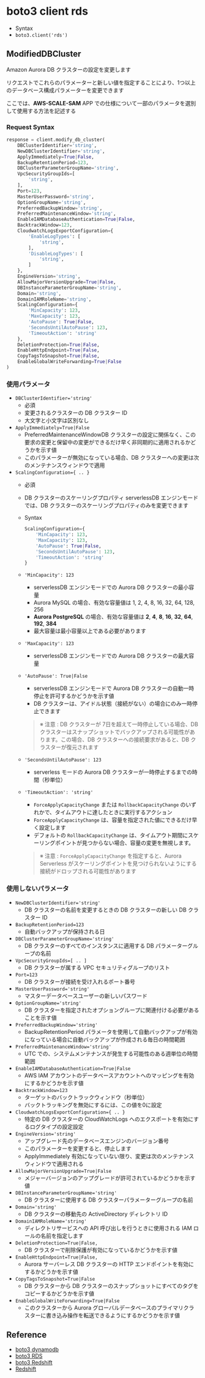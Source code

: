 # boto3 client rds

- Syntax
- `boto3.client('rds')`

## ModifiedDBCluster

Amazon Aurora DB クラスターの設定を変更します

リクエストでこれらのパラメーターと新しい値を指定することにより、1つ以上のデータベース構成パラメーターを変更できます

ここでは、**AWS-SCALE-SAM** APP での仕様について一部のパラメータを選別して使用する方法を記述する

### Request Syntax

```py
response = client.modify_db_cluster(
    DBClusterIdentifier='string',
    NewDBClusterIdentifier='string',
    ApplyImmediately=True|False,
    BackupRetentionPeriod=123,
    DBClusterParameterGroupName='string',
    VpcSecurityGroupIds=[
        'string',
    ],
    Port=123,
    MasterUserPassword='string',
    OptionGroupName='string',
    PreferredBackupWindow='string',
    PreferredMaintenanceWindow='string',
    EnableIAMDatabaseAuthentication=True|False,
    BacktrackWindow=123,
    CloudwatchLogsExportConfiguration={
        'EnableLogTypes': [
            'string',
        ],
        'DisableLogTypes': [
            'string',
        ]
    },
    EngineVersion='string',
    AllowMajorVersionUpgrade=True|False,
    DBInstanceParameterGroupName='string',
    Domain='string',
    DomainIAMRoleName='string',
    ScalingConfiguration={
        'MinCapacity': 123,
        'MaxCapacity': 123,
        'AutoPause': True|False,
        'SecondsUntilAutoPause': 123,
        'TimeoutAction': 'string'
    },
    DeletionProtection=True|False,
    EnableHttpEndpoint=True|False,
    CopyTagsToSnapshot=True|False,
    EnableGlobalWriteForwarding=True|False
)
```

### 使用パラメータ

- `DBClusterIdentifier='string'`
  - 必須
  - 変更されるクラスターの DB クラスター ID
  - 大文字と小文字は区別なし
- `ApplyImmediately=True|False`
  - PreferredMaintenanceWindowDB クラスターの設定に関係なく、この要求の変更と保留中の変更ができるだけ早く非同期的に適用されるかどうかを示す値
  - このパラメーターが無効になっている場合、DB クラスターへの変更は次のメンテナンスウィンドウで適用
- `ScalingConfiguration={ .. }`
  - 必須
  - DB クラスターのスケーリングプロパティ
  serverlessDB エンジンモードでは、DB クラスターのスケーリングプロパティのみを変更できます
  - Syntax

    ``` python
    ScalingConfiguration={
        'MinCapacity': 123,
        'MaxCapacity': 123,
        'AutoPause': True|False,
        'SecondsUntilAutoPause': 123,
        'TimeoutAction': 'string'
    }
    ```

  - `'MinCapacity': 123`
    - serverlessDB エンジンモードでの Aurora DB クラスターの最小容量
    - Aurora MySQL の場合、有効な容量値は 1, 2, 4, 8, 16, 32, 64, 128, 256
    - **Aurora PostgreSQL** の場合、有効な容量値は **2**, **4**, **8**, **16**, **32**, **64**, **192**, **384**
    - 最大容量は最小容量以上である必要があります
  - `'MaxCapacity': 123`
    - serverlessDB エンジンモードでの Aurora DB クラスターの最大容量
  - `'AutoPause': True|False`
    - serverlessDB エンジンモードで Aurora DB クラスターの自動一時停止を許可するかどうかを示す値
    - DB クラスターは、アイドル状態（接続がない）の場合にのみ一時停止できます
    > ※ 注意 : DB クラスターが 7日を超えて一時停止している場合、DB クラスターはスナップショットでバックアップされる可能性があります。この場合、DB クラスターへの接続要求があると、DB クラスターが復元されます
  - `'SecondsUntilAutoPause': 123`
    - serverless モードの Aurora DB クラスターが一時停止するまでの時間（秒単位）
  - `'TimeoutAction': 'string'`
    - `ForceApplyCapacityChange` または `RollbackCapacityChange` のいずれかで、タイムアウトに達したときに実行するアクション
    - `ForceApplyCapacityChange` は、容量を指定された値にできるだけ早く設定します
    - デフォルトの `RollbackCapacityChange` は、タイムアウト期間にスケーリングポイントが見つからない場合、容量の変更を無視します。
    > ※ 注意 : `ForceApplyCapacityChange` を指定すると、Aurora Serverless がスケーリングポイントを見つけられないようにする接続がドロップされる可能性があります

### 使用しないパラメータ

- `NewDBClusterIdentifier='string'`
  - DB クラスターの名前を変更するときの DB クラスターの新しい DB クラスター ID
- `BackupRetentionPeriod=123`
  - 自動バックアップが保持される日
- `DBClusterParameterGroupName='string'`
  - DB クラスターのすべてのインスタンスに適用する DB パラメーターグループの名前
- `VpcSecurityGroupIds=[ .. ]`
  - DB クラスターが属する VPC セキュリティグループのリスト
- `Port=123`
  - DB クラスターが接続を受け入れるポート番号
- `MasterUserPassword='string'`
  - マスターデータベースユーザーの新しいパスワード
- `OptionGroupName='string'`
  - DB クラスターを指定されたオプショングループに関連付ける必要があることを示す値
- `PreferredBackupWindow='string'`
  - BackupRetentionPeriod パラメータを使用して自動バックアップが有効になっている場合に自動バックアップが作成される毎日の時間範囲
- `PreferredMaintenanceWindow='string'`
  - UTC での、システムメンテナンスが発生する可能性のある週単位の時間範囲
- `EnableIAMDatabaseAuthentication=True|False`
  - AWS IAM アカウントのデータベースアカウントへのマッピングを有効にするかどうかを示す値
- `BacktrackWindow=123`
  - ターゲットのバックトラックウィンドウ（秒単位）
  - バックトラッキングを無効にするには、この値を0に設定
- `CloudwatchLogsExportConfiguration={ .. }`
  - 特定の DB クラスターの CloudWatchLogs へのエクスポートを有効にするログタイプの設定設定
- `EngineVersion='string'`
  - アップグレード先のデータベースエンジンのバージョン番号
  - このパラメーターを変更すると、停止します
  - ApplyImmediately 有効になっていない限り、変更は次のメンテナンスウィンドウで適用される
- `AllowMajorVersionUpgrade=True|False`
  - メジャーバージョンのアップグレードが許可されているかどうかを示す値
- `DBInstanceParameterGroupName='string'`
  - DB クラスターに使用する DB クラスターパラメーターグループの名前
- `Domain='string'`
  - DB クラスターの移動先の ActiveDirectory ディレクトリ ID
- `DomainIAMRoleName='string'`
  - ディレクトリサービスへの API 呼び出しを行うときに使用される IAM ロールの名前を指定します
- `DeletionProtection=True|False,`
  - DB クラスターで削除保護が有効になっているかどうかを示す値
- `EnableHttpEndpoint=True|False,`
  - Aurora サーバーレス DB クラスターの HTTP エンドポイントを有効にするかどうかを示す値
- `CopyTagsToSnapshot=True|False`
  - DB クラスターから DB クラスターのスナップショットにすべてのタグをコピーするかどうかを示す値
- `EnableGlobalWriteForwarding=True|False`
  - このクラスターから Aurora グローバルデータベースのプライマリクラスターに書き込み操作を転送できるようにするかどうかを示す値

## Reference

- [boto3 dynamodb](https://boto3.amazonaws.com/v1/documentation/api/latest/reference/services/dynamodb.html)
- [boto3 RDS](https://boto3.amazonaws.com/v1/documentation/api/latest/reference/services/rds.html)
- [boto3 Redshift](https://boto3.amazonaws.com/v1/documentation/api/latest/reference/services/redshift.html)
- [Redshift](https://dev.classmethod.jp/articles/implemente-redshift-cluster-pause-from-lambda/)
